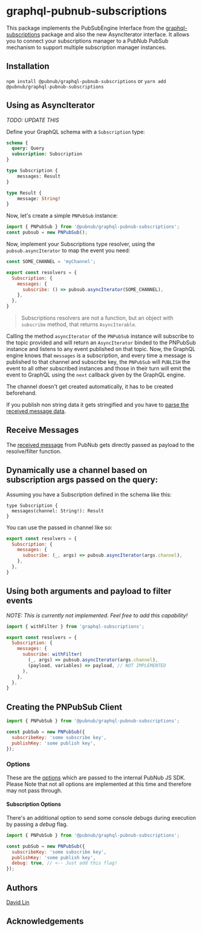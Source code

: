 # graphql-pubnub-subscriptions

This package implements the PubSubEngine Interface from the [graphql-subscriptions](https://github.com/apollographql/graphql-subscriptions) package and also the new AsyncIterator interface. It allows you to connect your subscriptions manager to a PubNub PubSub mechanism to support multiple subscription manager instances.

## Installation

`npm install @pubnub/graphql-pubnub-subscriptions` 
or
`yarn add @pubnub/graphql-pubnub-subscriptions`
   
## Using as AsyncIterator

*TODO: UPDATE THIS*

Define your GraphQL schema with a `Subscription` type:

```graphql
schema {
  query: Query
  subscription: Subscription
}

type Subscription {
    messages: Result
}

type Result {
    message: String!
}
```

Now, let's create a simple `PNPubSub` instance:

```javascript
import { PNPubSub } from '@pubnub/graphql-pubnub-subscriptions';
const pubsub = new PNPubSub();
```

Now, implement your Subscriptions type resolver, using the `pubsub.asyncIterator` to map the event you need:

```javascript
const SOME_CHANNEL = 'myChannel';

export const resolvers = {
  Subscription: {
    messages: {
      subscribe: () => pubsub.asyncIterator(SOME_CHANNEL),
    },
  },
}
```

> Subscriptions resolvers are not a function, but an object with `subscribe` method, that returns `AsyncIterable`.

Calling the method `asyncIterator` of the `PNPubSub` instance will subscribe to the topic provided and will return an `AsyncIterator` binded to the PNPubSub instance and listens to any event published on that topic.
Now, the GraphQL engine knows that `messages` is a subscription, and every time a message is published to that channel and subscribe key, the `PNPubSub` will `PUBLISH` the event to all other subscribed instances and those in their turn will emit the event to GraphQL using the `next` callback given by the GraphQL engine.

The channel doesn't get created automatically, it has to be created beforehand.

If you publish non string data it gets stringified and you have to [parse the received message data](#receive-messages).

## Receive Messages

The [received message](https://www.pubnub.com/docs/web-javascript/api-reference-publish-and-subscribe#listeners) from PubNub gets directly passed as payload to the resolve/filter function.


## Dynamically use a channel based on subscription args passed on the query:

Assuming you have a Subscription defined in the schema like this:

```
type Subscription {
  messages(channel: String!): Result
}
```

You can use the passed in channel like so:

```javascript
export const resolvers = {
  Subscription: {
    messages: {
      subscribe: (_, args) => pubsub.asyncIterator(args.channel),
    },
  },
}
```

## Using both arguments and payload to filter events

*NOTE: This is currently not implemented. Feel free to add this capability!*

```javascript
import { withFilter } from 'graphql-subscriptions';

export const resolvers = {
  Subscription: {
    messages: {
      subscribe: withFilter(
        (_, args) => pubsub.asyncIterator(args.channel),
        (payload, variables) => payload, // NOT IMPLEMENTED
      ),
    },
  },
}
```

## Creating the PNPubSub Client

```javascript
import { PNPubSub } from '@pubnub/graphql-pubnub-subscriptions';

const pubSub = new PNPubSub({
  subscribeKey: 'some subscribe key',
  publishKey: 'some publish key',
});
```

### Options

These are the [options](https://www.pubnub.com/docs/web-javascript/api-reference-configuration) which are passed to the internal PubNub JS SDK.
Please Note that not all options are implemented at this time and therefore may not pass through.


#### Subscription Options

There's an additional option to send some console debugs during execution by passing a _debug_ flag.

```javascript
import { PNPubSub } from '@pubnub/graphql-pubnub-subscriptions';

const pubSub = new PNPubSub({
  subscribeKey: 'some subscribe key',
  publishKey: 'some publish key',
  debug: true, // <-- Just add this flag!
});
```

## Authors

[David Lin](https://github.com/pubnub)

## Acknowledgements


